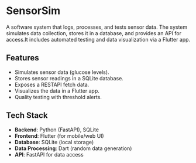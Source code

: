# SensorSim
A software system that logs, processes, and tests sensor data. The system simulates data collection, stores it in a database, and provides an API for access.It includes automated testing and data visualization via a Flutter app.

## Features
- Simulates sensor data (glucose levels).
- Stores sensor readings in a SQLite database.
- Exposes a RESTAPI fetch data.
- Visualizes the data in a Flutter app.
- Quality testing with threshold alerts.

## Tech Stack
- **Backend**: Python (FastAPI), SQLite
- **Frontend**: Flutter (for mobile/web UI)
- **Database**: SQLite (local storage)
- **Data Processing**: Dart (random data generation)
- **API**: FastAPI for data access
